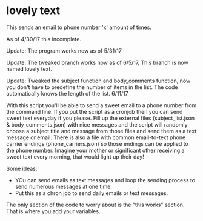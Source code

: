 # lovely text
This sends an email to phone number 'x' amount of times.

As of 4/30/17 this incomplete.

Update: The program works now as of 5/31/17


Update: The tweaked branch works now as of 6/5/17, This branch is now named lovely text.


Update: Tweaked the subject function and body_comments function, now you don't have to predefine the number of items in the list. The code automatically knows the length of the list. 6/11/17


With this script you'll be able to send a sweet email to a phone number from the command line. If you put the script as a cronjob then you can send sweet text everyday if you please. Fill up the external files (subject_list.json & body_comments.json) with nice messages and the script will randomly choose a subject title and message from those files and send them as a text message or email. There is also a file with common email-to-text phone carrier endings (phone_carriers.json) so those endings can be applied to the phone number. Imagine your mother or significant other receiving a sweet text every morning, that would light up their day!

Some ideas:
  - YOu can send emails as text messages and loop the sending process to send numerous messages at one time.
  - Put this as a chron job to send daily emails or text messages.

The only section of the code to worry about is the "this works" section. That is where you add your variables.
  
  
